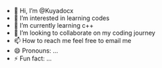 - 👋 Hi, I’m @Kuyadocx
- 👀 I’m interested in learning codes
- 🌱 I’m currently learning c++
- 💞️ I’m looking to collaborate on my coding journey 
- 📫 How to reach me feel free to email me
- 😄 Pronouns: ...
- ⚡ Fun fact: ...

<!---
Kuyadocx/Kuyadocx is a ✨ special ✨ repository because its `README.md` (this file) appears on your GitHub profile.
You can click the Preview link to take a look at your changes.
--->
